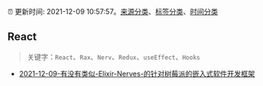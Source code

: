:alarm_clock: 更新时间: 2021-12-09 10:57:57。[来源分类](../README.md)、[标签分类](../TAGS.md)、[时间分类](../TIMELINE.md)

## React


> 关键字：`React`、`Rax`、`Nerv`、`Redux`、`useEffect`、`Hooks`



- [2021-12-09-有没有类似-Elixir-Nerves-的针对树莓派的嵌入式软件开发框架](https://www.v2ex.com/t/821168) 